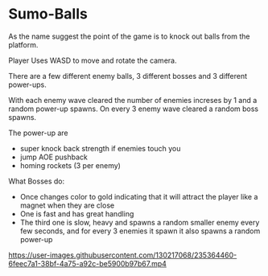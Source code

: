 # Sumo-Balls

As the name suggest the point of the game is to knock out balls from the platform.

Player Uses WASD to move and rotate the camera.

There are a few different enemy balls, 3 different bosses and 3 different power-ups.

With each enemy wave cleared the number of enemies increses by 1 and a random power-up spawns.
On every 3 enemy wave cleared a random boss spawns.

The power-up are
- super knock back strength if enemies touch you
- jump AOE pushback
- homing rockets (3 per enemy)

What Bosses do:
- Once changes color to gold indicating that it will attract the player like a magnet when they are close
- One is fast and has great handling
- The third one is slow, heavy and spawns a random smaller enemy every few seconds, and for every 3 enemies it spawn it also spawns a random power-up


https://user-images.githubusercontent.com/130217068/235364460-6feec7a1-38bf-4a75-a92c-be5900b97b67.mp4
